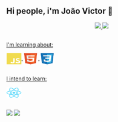 ## Hi people, i'm João Victor 👋
<div align="center">
  <a href="https://github.com/JoaoVSCN">
  <img height="180em" src="https://github-readme-stats.vercel.app/api?username=JoaoVSCN&show_icons=true&theme=aura&include_all_commits=true&count_private=true"/>
  <img height="180em" src="https://github-readme-stats.vercel.app/api/top-langs/?username=JoaoVSCN&layout=compact&langs_count=7&theme=aura"/>
</div>

<div style="display: inline_block" ><br>
<p>I'm learning about:</p>

  <img align="center" alt="Js" height="30" width="40" src="https://raw.githubusercontent.com/devicons/devicon/master/icons/javascript/javascript-plain.svg">
  <img align="center" alt="HTML" height="30" width="40" src="https://raw.githubusercontent.com/devicons/devicon/master/icons/html5/html5-original.svg">
  <img align="center" alt="CSS" height="30" width="40" src="https://raw.githubusercontent.com/devicons/devicon/master/icons/css3/css3-original.svg">
  
</div>

##

<div style="display: inline_block">

<p>I intend to learn:</p>

  <img align="center" alt="React" height="30" width="40" src="https://raw.githubusercontent.com/devicons/devicon/master/icons/react/react-original.svg">
 
 </div>
 
##
 
 <div>
 
 <a href = "mailto:joaov.soarescn@outlook.com"><img src="https://img.shields.io/badge/Microsoft_Outlook-0078D4?style=for-the-badge&logo=microsoft-outlook&logoColor=white" target="_blank"></a>
 <a href="https:https://www.linkedin.com/in/joaovscn/" target="_blank"><img src="https://img.shields.io/badge/-LinkedIn-%230077B5?style=for-the-badge&logo=linkedin&logoColor=white" target="_blank"></a>

 </div>
